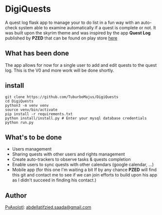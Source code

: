 # DigiQuests
A quest log flask app to manage your to do list in a fun way with an auto-check system able to examine automatically if a quest is complete or not. It was built upon the skyrim theme and was inspired by the app **Quest Log** published by **PZED** that can be found on play store [here](https://play.google.com/store/apps/details?id=com.app.stodo)


## What has been done 
The app allows for now for a single user to add and edit quests to the quest log. This is the V0 and more work will be done shortly.

## install
```console
git clone https://github.com/TuburboMajus/DigiQuests
cd DigiQuests
python3 -m venv venv
source venv/bin/activate
pip install -r requirements.txt
python install/install.py # Enter your mysql database credentials
python run.py
```

## What's to be done

- Users management
- Sharing quests with other users and rights management
- Create auto-trackers to observe tasks & quests completion
- Enable users to sync quests with other calendars (google calendar, ...)
- Mobile app (for this one I'm waiting a bit If by any chance **PZED** will find this git and contact me to see if we can join efforts to build upon his app as I didn't succeed in finding his contact.)

## Author
[PyAxolotl](https://github.com/PyAxolotl): abdellatifzied.saada@gmail.com


